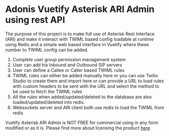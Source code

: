 # Adonis Vuetify Asterisk ARI Admin using rest API

The purpose of this project is to make full use of Asterisk Rest Interface (ARI) and make it interact with TWIML based config loadable at runtime using Redis and a simple web based interface in Vuetify where these number to TWIML config can be added.

1. Complete user group permission management system
2. User can add his Inbound and Outbound SIP servers
3. User can define a Callee or Caller based TWIML rules
4. TWIML rules can either be added manually here or you can use Twilio Studio to create them and import here or can provide a URL to load rules with custom headers to be sent with the URL and select the method to be used to fetch the TWIML rules
5. All the rules when added/updated/deleted to the database are also loaded/updated/deleted into redis.
6. Websockets server and ARI client both use redis to load the TWIML from redis    


Vuetify Asterisk ARI Admin is NOT FREE for commercial using in any form modified or as it is. Please find more about licensing the product [here](https://xtrunks.com/Licenses) 
